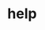 ---
category: 4-letters
denotation: null
name: help
reference_link: https://www.etymonline.com/word/help
root_language: null
root_name: null
title: help
type: free
word_sums:
- respelling: help
  sum: 'Help + '
---